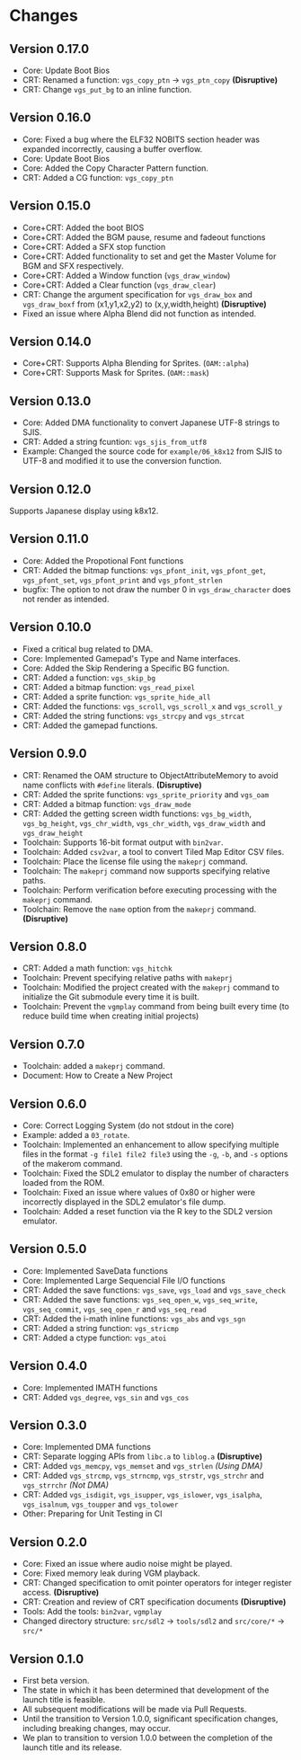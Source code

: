 # Changes

## Version 0.17.0

- Core: Update Boot Bios
- CRT: Renamed a function: `vgs_copy_ptn` -> `vgs_ptn_copy` **(Disruptive)**
- CRT: Change `vgs_put_bg` to an inline function.

## Version 0.16.0

- Core: Fixed a bug where the ELF32 NOBITS section header was expanded incorrectly, causing a buffer overflow.
- Core: Update Boot Bios
- Core: Added the Copy Character Pattern function.
- CRT: Added a CG function: `vgs_copy_ptn`

## Version 0.15.0

- Core+CRT: Added the boot BIOS
- Core+CRT: Added the BGM pause, resume and fadeout functions
- Core+CRT: Added a SFX stop function
- Core+CRT: Added functionality to set and get the Master Volume for BGM and SFX respectively.
- Core+CRT: Added a Window function (`vgs_draw_window`)
- Core+CRT: Added a Clear function (`vgs_draw_clear`)
- CRT: Change the argument specification for `vgs_draw_box` and `vgs_draw_boxf` from (x1,y1,x2,y2) to (x,y,width,height) **(Disruptive)**
- Fixed an issue where Alpha Blend did not function as intended.

## Version 0.14.0

- Core+CRT: Supports Alpha Blending for Sprites. (`OAM::alpha`)
- Core+CRT: Supports Mask for Sprites. (`OAM::mask`)

## Version 0.13.0

- Core: Added DMA functionality to convert Japanese UTF-8 strings to SJIS.
- CRT: Added a string fcuntion: `vgs_sjis_from_utf8`
- Example: Changed the source code for `example/06_k8x12` from SJIS to UTF-8 and modified it to use the conversion function.

## Version 0.12.0

Supports Japanese display using k8x12.

## Version 0.11.0

- Core: Added the Propotional Font functions
- CRT: Added the bitmap functions: `vgs_pfont_init`, `vgs_pfont_get`, `vgs_pfont_set`, `vgs_pfont_print` and `vgs_pfont_strlen`
- bugfix: The option to not draw the number 0 in `vgs_draw_character` does not render as intended.

## Version 0.10.0

- Fixed a critical bug related to DMA.
- Core: Implemented Gamepad's Type and Name interfaces.
- Core: Added the Skip Rendering a Specific BG function.
- CRT: Added a function: `vgs_skip_bg`
- CRT: Added a bitmap function: `vgs_read_pixel`
- CRT: Added a sprite function: `vgs_sprite_hide_all`
- CRT: Added the functions: `vgs_scroll`,  `vgs_scroll_x` and  `vgs_scroll_y`
- CRT: Added the string functions: `vgs_strcpy` and `vgs_strcat`
- CRT: Added the gamepad functions.

## Version 0.9.0

- CRT: Renamed the OAM structure to ObjectAttributeMemory to avoid name conflicts with `#define` literals. **(Disruptive)**
- CRT: Added the sprite functions: `vgs_sprite_priority` and `vgs_oam`
- CRT: Added a bitmap function: `vgs_draw_mode`
- CRT: Added the getting screen width functions: `vgs_bg_width`,  `vgs_bg_height`,  `vgs_chr_width`, `vgs_chr_width`, `vgs_draw_width` and `vgs_draw_height`
- Toolchain: Supports 16-bit format output with `bin2var`.
- Toolchain: Added `csv2var`, a tool to convert Tiled Map Editor CSV files.
- Toolchain: Place the license file using the `makeprj` command.
- Toolchain: The `makeprj` command now supports specifying relative paths.
- Toolchain: Perform verification before executing processing with the `makeprj` command.
- Toolchain: Remove the `name` option from the `makeprj` command. **(Disruptive)**

## Version 0.8.0

- CRT: Added a math function: `vgs_hitchk`
- Toolchain: Prevent specifying relative paths with `makeprj`
- Toolchain: Modified the project created with the `makeprj` command to initialize the Git submodule every time it is built.
- Toolchain: Prevent the `vgmplay` command from being built every time (to reduce build time when creating initial projects)

## Version 0.7.0

- Toolchain: added a `makeprj` command.
- Document: How to Create a New Project

## Version 0.6.0

- Core: Correct Logging System (do not stdout in the core)
- Example: added a `03_rotate`.
- Toolchain: Implemented an enhancement to allow specifying multiple files in the format `-g file1 file2 file3` using the `-g`, `-b`, and `-s` options of the makerom command.
- Toolchain: Fixed the SDL2 emulator to display the number of characters loaded from the ROM.
- Toolchain: Fixed an issue where values of 0x80 or higher were incorrectly displayed in the SDL2 emulator's file dump.
- Toolchain: Added a reset function via the R key to the SDL2 version emulator.

## Version 0.5.0

- Core: Implemented SaveData functions
- Core: Implemented Large Sequencial File I/O functions
- CRT: Added the save functions: `vgs_save`, `vgs_load` and `vgs_save_check`
- CRT: Added the save functions: `vgs_seq_open_w`, `vgs_seq_write`, `vgs_seq_commit`, `vgs_seq_open_r` and `vgs_seq_read`
- CRT: Added the i-math inline functions: `vgs_abs` and `vgs_sgn`
- CRT: Added a string function: `vgs_stricmp`
- CRT: Added a ctype function: `vgs_atoi`

## Version 0.4.0

- Core: Implemented IMATH functions
- CRT: Added `vgs_degree`, `vgs_sin` and `vgs_cos`

## Version 0.3.0

- Core: Implemented DMA functions
- CRT: Separate logging APIs from `libc.a` to `liblog.a` **(Disruptive)**
- CRT: Added `vgs_memcpy`, `vgs_memset` and `vgs_strlen` _(Using DMA)_
- CRT: Added `vgs_strcmp`, `vgs_strncmp`, `vgs_strstr`, `vgs_strchr` and `vgs_strrchr` _(Not DMA)_
- CRT: Added `vgs_isdigit`, `vgs_isupper`, `vgs_islower`, `vgs_isalpha`, `vgs_isalnum`, `vgs_toupper` and `vgs_tolower`
- Other: Preparing for Unit Testing in CI

## Version 0.2.0

- Core: Fixed an issue where audio noise might be played.
- Core: Fixed memory leak during VGM playback.
- CRT: Changed specification to omit pointer operators for integer register access. **(Disruptive)**
- CRT: Creation and review of CRT specification documents **(Disruptive)**
- Tools: Add the tools: `bin2var`, `vgmplay`
- Changed directory structure: `src/sdl2` -> `tools/sdl2` and `src/core/*` -> `src/*`

## Version 0.1.0

- First beta version.
- The state in which it has been determined that development of the launch title is feasible.
- All subsequent modifications will be made via Pull Requests.
- Until the transition to Version 1.0.0, significant specification changes, including breaking changes, may occur.
- We plan to transition to version 1.0.0 between the completion of the launch title and its release.
